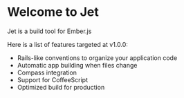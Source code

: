 # Welcome to Jet

Jet is a build tool for Ember.js

Here is a list of features targeted at v1.0.0:

* Rails-like conventions to organize your application code
* Automatic app building when files change
* Compass integration
* Support for CoffeeScript
* Optimized build for production

